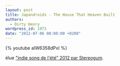 ```yaml
---
layout: post
title: Japandroids - The House That Heaven Built
authors:
  - Dirty Henry
wordpress_id: 1071
date: "2012-07-06 08:00:00 +0200"
---
```


{% youtube alW6358dPxI %}

élue
["indie song de l'été" 2012 par Stereogum](http://stereogum.com/1083812/and-the-indie-song-of-the-summer-2012-is/top-stories/).

